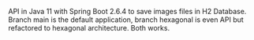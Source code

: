 API in Java 11 with Spring Boot 2.6.4 to save images files in H2 Database.
Branch main is the default application, branch hexagonal is even API but refactored to hexagonal architecture. Both works.